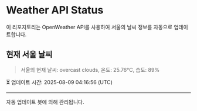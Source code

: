 
# Weather API Status

이 리포지토리는 OpenWeather API를 사용하여 서울의 날씨 정보를 자동으로 업데이트합니다.

## 현재 서울 날씨
> 서울의 현재 날씨: overcast clouds, 온도: 25.76°C, 습도: 89%

⏳ 업데이트 시간: 2025-08-09 04:16:56 (UTC)

---
자동 업데이트 봇에 의해 관리됩니다.
